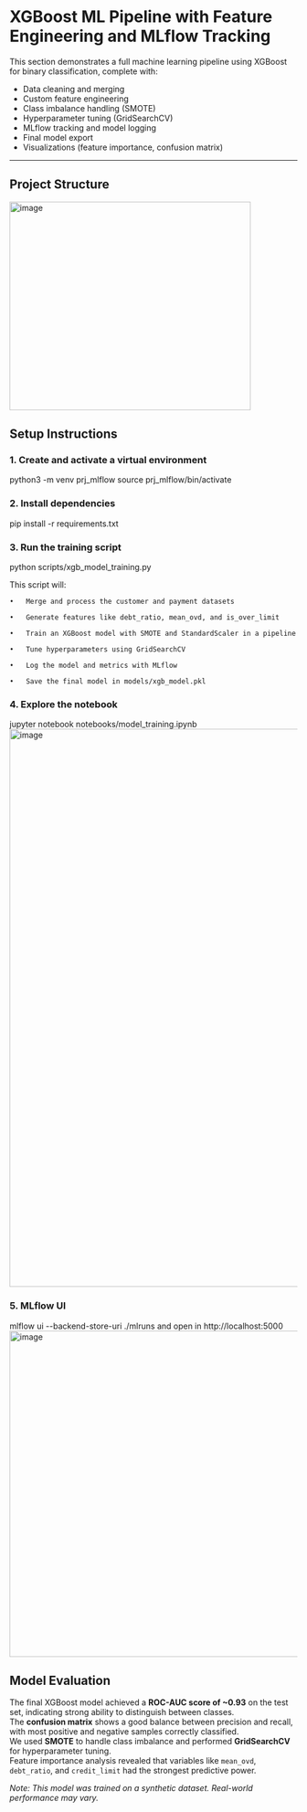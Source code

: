 # XGBoost ML Pipeline with Feature Engineering and MLflow Tracking

This section demonstrates a full machine learning pipeline using XGBoost for binary classification, complete with:

- Data cleaning and merging
- Custom feature engineering
- Class imbalance handling (SMOTE)
- Hyperparameter tuning (GridSearchCV)
- MLflow tracking and model logging
- Final model export
- Visualizations (feature importance, confusion matrix)

---

## Project Structure

<img width="422" height="365" alt="image" src="https://github.com/user-attachments/assets/03a6bfc3-b73a-4dcf-80c8-872cd39772b4" />


## Setup Instructions

### 1. Create and activate a virtual environment

python3 -m venv prj_mlflow
source prj_mlflow/bin/activate

### 2. Install dependencies
pip install -r requirements.txt

### 3. Run the training script
python scripts/xgb_model_training.py

This script will:

	•	Merge and process the customer and payment datasets
 
	•	Generate features like debt_ratio, mean_ovd, and is_over_limit
 
	•	Train an XGBoost model with SMOTE and StandardScaler in a pipeline
 
	•	Tune hyperparameters using GridSearchCV
 
	•	Log the model and metrics with MLflow
 
	•	Save the final model in models/xgb_model.pkl
 

### 4. Explore the notebook

jupyter notebook notebooks/model_training.ipynb
<img width="1167" height="977" alt="image" src="https://github.com/user-attachments/assets/9069392a-b2f3-4699-8bd0-eb8b1ec7068a" />

### 5. MLflow UI

mlflow ui --backend-store-uri ./mlruns and open in http://localhost:5000
<img width="1913" height="571" alt="image" src="https://github.com/user-attachments/assets/9f093306-ab63-4660-819d-ff33714e67ce" />

## Model Evaluation

The final XGBoost model achieved a **ROC-AUC score of ~0.93** on the test set, indicating strong ability to distinguish between classes.  
The **confusion matrix** shows a good balance between precision and recall, with most positive and negative samples correctly classified.  
We used **SMOTE** to handle class imbalance and performed **GridSearchCV** for hyperparameter tuning.  
Feature importance analysis revealed that variables like `mean_ovd`, `debt_ratio`, and `credit_limit` had the strongest predictive power.

*Note: This model was trained on a synthetic dataset. Real-world performance may vary.*

